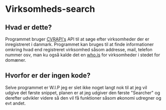 # Virksomheds-search

## Hvad er dette?
Programmet bruger [CVRAPI's](https://cvrapi.dk) API til at søge efter virksomheder der er inregistreret i danmark. Programmet kan bruges til at finde informationer omkring hvad end registreret virksomhed såsom addresse, mail, telefon nummer osv, man ku også kalde det en [who.is](who.is) for virksomheder i stedet for domæner.

## Hvorfor er der ingen kode?
Selve programmet er W.I.P jeg er slet ikke noget langt nok til at jeg vil udgive det første snippet, planen er at jeg udgiver den første "Searcher" og derefter udvikler videre så den vil få funktioner såsom økonomi udregner og evt andet.
